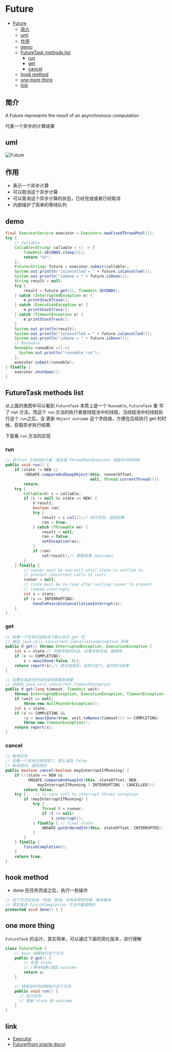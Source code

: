 # Future

- [Future](#future)
  - [简介](#%E7%AE%80%E4%BB%8B)
  - [uml](#uml)
  - [作用](#%E4%BD%9C%E7%94%A8)
  - [demo](#demo)
  - [FutureTask methods list](#futuretask-methods-list)
    - [run](#run)
    - [get](#get)
    - [cancel](#cancel)
  - [hook method](#hook-method)
  - [one more thing](#one-more-thing)
  - [link](#link)

## 简介

A Future represents the result of an asynchronous computation

代表一个异步的计算结果

## uml

![Future](./images/FutureTask.png)

## 作用

- 表示一个异步计算
- 可以取消这个异步计算
- 可以查询这个异步计算的状态，已经完成或者已经取消
- 内部维护了简单的等待队列

## demo

```java
final ExecutorService executor = Executors.newFixedThreadPool(1);
try {
    // Callable
    Callable<String> callable = () -> {
        TimeUnit.SECONDS.sleep(2L);
        return "ok";
    };
    Future<String> future = executor.submit(callable);
    System.out.println("isCancelled = " + future.isCancelled());
    System.out.println("isDone = " + future.isDone());
    String result = null;
    try {
        result = future.get(1L, TimeUnit.SECONDS);
    } catch (InterruptedException e) {
        e.printStackTrace();
    } catch (ExecutionException e) {
        e.printStackTrace();
    } catch (TimeoutException e) {
        e.printStackTrace();
    }
    System.out.println(result);
    System.out.println("isCancelled = " + future.isCancelled());
    System.out.println("isDone = " + future.isDone());
    // Runnable
    Runnable runnable =()->{
      System.out.println("runnable run");
    };
    executor.submit(runnable);
} finally {
    executor.shutdown();
}
```

## FutureTask methods list

从上面的类图中可以看到 `FutureTask` 本质上是一个 `Runnable`, `FutureTask` 重 写了 run 方法，而这个 `run` 方法的执行者是线程池中的线程，当线程池中的线程执行这个 `run`之后，会
更新 `Object outcome` 这个字段值，方便在后续执行 get 的时候，获取异步执行结果.

下面看 `run` 方法的实现

### run

```java
// 这个run 方法的执行者，其实是 ThreadPoolExecutor 线程池中的线程
public void run() {
    if (state != NEW ||
        !UNSAFE.compareAndSwapObject(this, runnerOffset,
                                     null, Thread.currentThread()))
        return;
    try {
        Callable<V> c = callable;
        if (c != null && state == NEW) {
            V result;
            boolean ran;
            try {
                result = c.call();// 执行任务，返回结果
                ran = true;
            } catch (Throwable ex) {
                result = null;
                ran = false;
                setException(ex);
            }
            if (ran)
                set(result);// 更新结果（outcome）
        }
    } finally {
        // runner must be non-null until state is settled to
        // prevent concurrent calls to run()
        runner = null;
        // state must be re-read after nulling runner to prevent
        // leaked interrupts
        int s = state;
        if (s >= INTERRUPTING)
            handlePossibleCancellationInterrupt(s);
    }
}
```

### get

```java
// 如果一个任务已经取消了那么执行 get 时
// 抛出 java.util.concurrent.CancellationException 异常
public V get() throws InterruptedException, ExecutionException {
    int s = state;// 判断任务的状态，如果没有完成，就等待
    if (s <= COMPLETING)
        s = awaitDone(false, 0L);
    return report(s);// 登台结束后，会执行这个，返回执行结果
}

// 如果在指定的时间内没有获取到结果
// 会抛出 java.util.concurrent.TimeoutException
public V get(long timeout, TimeUnit unit)
    throws InterruptedException, ExecutionException, TimeoutException {
    if (unit == null)
        throw new NullPointerException();
    int s = state;
    if (s <= COMPLETING &&
        (s = awaitDone(true, unit.toNanos(timeout))) <= COMPLETING)
        throw new TimeoutException();
    return report(s);
}
```

### cancel

```java
// 取消任务
// 如果一个任务已经完成了，那么返回 false
// 取消成功，返回成功
public boolean cancel(boolean mayInterruptIfRunning) {
    if (!(state == NEW &&
          UNSAFE.compareAndSwapInt(this, stateOffset, NEW,
              mayInterruptIfRunning ? INTERRUPTING : CANCELLED)))
        return false;
    try {    // in case call to interrupt throws exception
        if (mayInterruptIfRunning) {
            try {
                Thread t = runner;
                if (t != null)
                    t.interrupt();
            } finally { // final state
                UNSAFE.putOrderedInt(this, stateOffset, INTERRUPTED);
            }
        }
    } finally {
        finishCompletion();
    }
    return true;
}
```

## hook method

- done 在任务完成之后，执行一些操作

```java
// 这个方法在任务，完成，取消，任务异常的时候，都会触发
// 其实是在 finishCompletion 方法中被调用的
protected void done() { }
```

## one more thing

`FutureTask` 的设计，其实简单，可以通过下面的简化版本，进行理解

```java
class FutureTask {
    // main 线程执行这个方法
    public V get() {
        // 检查 state
        // (等待结果)返回 outcome
        return v;
    }

    // 线程池中的线程执行这个方法
    public void run() {
      // 执行任务
      // 更新 state 和 outcome
    }
}
```

## link

- [Executor](executor.md)
- [Future(from oracle docs)](https://docs.oracle.com/javase/8/docs/api/java/util/concurrent/Future.html)